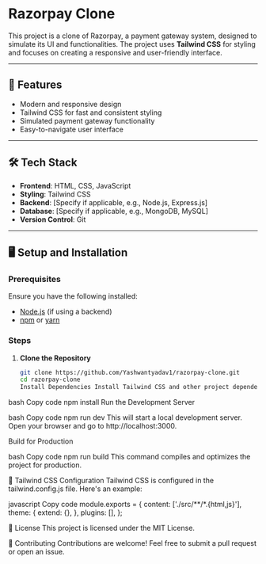 # Razorpay Clone

This project is a clone of Razorpay, a payment gateway system, designed to simulate its UI and functionalities. 
The project uses **Tailwind CSS** for styling and focuses on creating a responsive and user-friendly interface.

---

## 🚀 Features

- Modern and responsive design
- Tailwind CSS for fast and consistent styling
- Simulated payment gateway functionality
- Easy-to-navigate user interface

---

## 🛠️ Tech Stack

- **Frontend**: HTML, CSS, JavaScript
- **Styling**: Tailwind CSS
- **Backend**: [Specify if applicable, e.g., Node.js, Express.js]
- **Database**: [Specify if applicable, e.g., MongoDB, MySQL]
- **Version Control**: Git

---

## 🖥️ Setup and Installation

### Prerequisites
Ensure you have the following installed:
- [Node.js](https://nodejs.org/) (if using a backend)
- [npm](https://www.npmjs.com/) or [yarn](https://yarnpkg.com/)

### Steps

1. **Clone the Repository**
   ```bash
   git clone https://github.com/Yashwantyadav1/razorpay-clone.git
   cd razorpay-clone
   Install Dependencies Install Tailwind CSS and other project dependencies:

bash
Copy code
npm install
Run the Development Server

bash
Copy code
npm run dev
This will start a local development server. Open your browser and go to http://localhost:3000.

Build for Production

bash
Copy code
npm run build
This command compiles and optimizes the project for production.

📄 Tailwind CSS Configuration
Tailwind CSS is configured in the tailwind.config.js file. Here's an example:

javascript
Copy code
module.exports = {
  content: ['./src/**/*.{html,js}'],
  theme: {
    extend: {},
  },
  plugins: [],
};

📝 License
This project is licensed under the MIT License.

🤝 Contributing
Contributions are welcome! Feel free to submit a pull request or open an issue.


